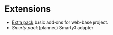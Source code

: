 Extensions
==========

* [Extra pack](https://github.com/bzick/fenom-extra) basic add-ons for web-base project.
* *Smarty pack* (planned) Smarty3 adapter